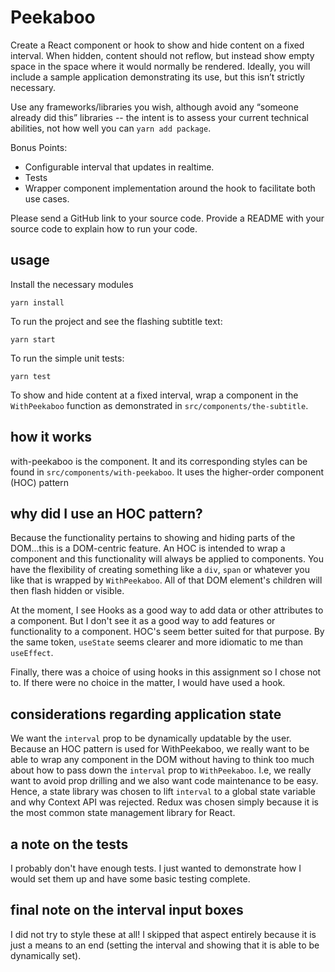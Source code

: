 # Peekaboo

Create a React component or hook to show and hide content on a fixed interval.  When hidden, content should not reflow, but instead show empty space in the space where it would normally be rendered.  Ideally, you will include a sample application demonstrating its use, but this isn’t strictly necessary.

Use any frameworks/libraries you wish, although avoid any “someone already did this” libraries -- the intent is to assess your current technical abilities, not how well you can `yarn add package`.

Bonus Points:
- Configurable interval that updates in realtime.
- Tests
- Wrapper component implementation around the hook to facilitate both use cases.

Please send a GitHub link to your source code. Provide a README with your source code to explain how to run your code.

## usage
Install the necessary modules
```
yarn install
```
To run the project and see the flashing subtitle text:
```
yarn start
```

To run the simple unit tests:
```
yarn test
```

To show and hide content at a fixed interval, wrap a component in the `WithPeekaboo` function as demonstrated in `src/components/the-subtitle`.

## how it works
with-peekaboo is the component. It and its corresponding styles can be found in `src/components/with-peekaboo`. It uses the higher-order component (HOC) pattern

## why did I use an HOC pattern?
Because the functionality pertains to showing and hiding parts of the DOM...this is a DOM-centric feature. An HOC is intended to wrap a component and this functionality will always be applied to components. You have the flexibility of creating something like a `div`, `span` or whatever you like that is wrapped by `WithPeekaboo`. All of that DOM element's children will then flash hidden or visible. 

At the moment, I see Hooks as a good way to add data or other attributes to a component. But I don't see it as a good way to add features or functionality to a component. HOC's seem better suited for that purpose. By the same token, `useState` seems clearer and more idiomatic to me than `useEffect`. 

Finally, there was a choice of using hooks in this assignment so I chose not to. If there were no choice in the matter, I would have used a hook.

## considerations regarding application state
We want the `interval` prop to be dynamically updatable by the user. Because an HOC pattern is used for WithPeekaboo, we really want to be able to wrap any component in the DOM without having to think too much about how to pass down the `interval` prop to `WithPeekaboo`. I.e, we really want to avoid prop drilling and we also want code maintenance to be easy. Hence, a state library was chosen to lift `interval` to a global state variable and why Context API was rejected. Redux was chosen simply because it is the most common state management library for React.

## a note on the tests
I probably don't have enough tests. I just wanted to demonstrate how I would set them up and have some basic testing complete.

## final note on the interval input boxes
I did not try to style these at all! I skipped that aspect entirely because it is just a means to an end (setting the interval and showing that it is able to be dynamically set).